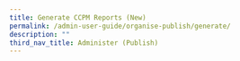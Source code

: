 ```yaml
---
title: Generate CCPM Reports (New)
permalink: /admin-user-guide/organise-publish/generate/
description: ""
third_nav_title: Administer (Publish)
---
```

